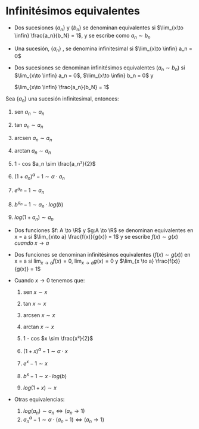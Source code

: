 # Infinitésimos equivalentes

- Dos sucesiones $\lbrace a_n \rbrace$ y $\lbrace b_n \rbrace$ se denominan equivalentes si $\lim_{x\to \infin} \frac{a_n}{b_N} = 1$, y se escribe como $a_n \sim b_n$

- Una sucesión, $\lbrace a_n \rbrace$ , se denomina infinitesimal si $\lim_{x\to \infin} a_n = 0$

- Dos sucesiones se denominan infinitésimos equivalentes ($a_n \sim b_n$) si $\lim_{x\to \infin} a_n = 0$, $\lim_{x\to \infin} b_n = 0$ y

  $\lim_{x\to \infin} \frac{a_n}{b_N} = 1$

Sea $\lbrace a_n \rbrace$ una sucesión infinitesimal, entonces:

1. sen $a_n \sim a_n$

2. tan $a_n \sim a_n$

3. arcsen $a_n \sim a_n$

4. arctan $a_n \sim a_n$

5. 1 - cos $a_n \sim \frac{a_n²}{2}$

6. $(1+ a_n)^\alpha - 1 \sim \alpha\cdot a_n$

7. $e^{a_n} - 1 \sim a_n$

8. $b^{a_n} - 1 \sim a_n\cdot log(b)$

9. $log(1+a_n) \sim a_n$

   

- Dos funciones $f: A \to \R$ y $g:A \to \R$ se denominan equivalentes en x = a si $\lim_{x\to a} \frac{f(x)}{g(x)} = 1$ y se escribe $f(x) \sim g(x) \; cuando\; x\to a$

- Dos funciones se denominan infinitésimos equivalentes ($f(x) \sim g(x)$)  en x = a si $\lim_{x\to a} f(x) = 0$, $\lim_{x\to a} g(x) = 0$ y $\lim_{x \to a} \frac{f(x)}{g(x)} = 1$

- Cuando $x \to 0$ tenemos que:

  1. sen $x \sim x$

  2. tan $x\sim x$

  3. arcsen $x \sim x$

  4. arctan $x\sim x$

  5. 1 - cos $x \sim \frac{x²}{2}$

  6. $(1+ x)^\alpha - 1 \sim \alpha\cdot x$

  7. $e^{x} - 1 \sim x$

  8. $b^{x} - 1 \sim x\cdot log(b)$

  9. $log(1+x) \sim x$

     

- Otras equivalencias:
  1. $log(a_n) \sim a_n \Leftrightarrow (a_n \to 1)$
  2. $a_n^\alpha - 1 \sim \alpha\cdot (a_n-1) \Leftrightarrow (a_n \to 1)$